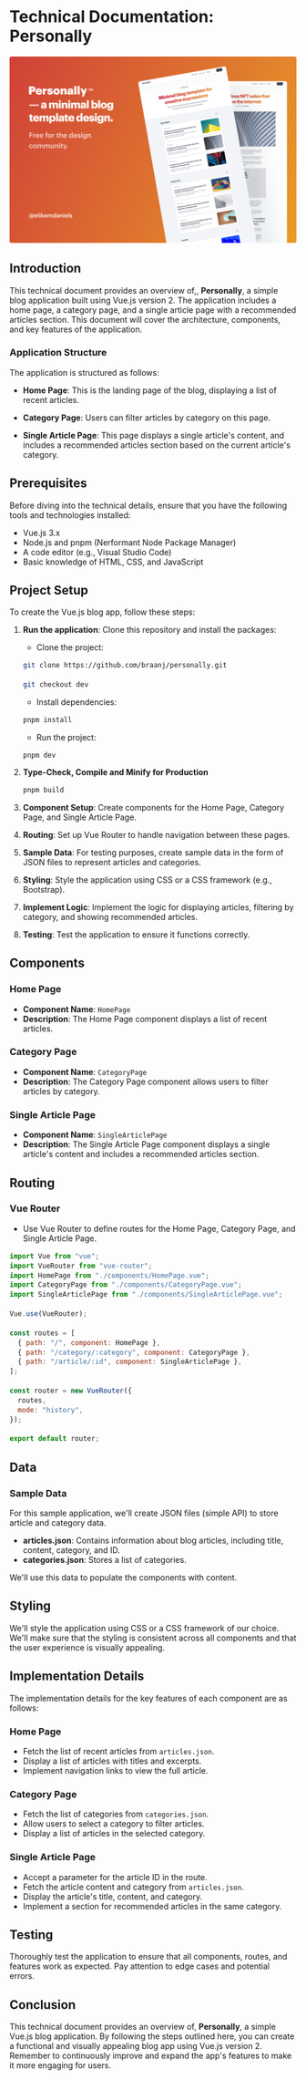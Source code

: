 # Technical Documentation: Personally

<img alt="Personally app' cover" src="./public/personally.png">

## Introduction

This technical document provides an overview of,, **Personally**, a simple blog application built using Vue.js version 2. The application includes a home page, a category page, and a single article page with a recommended articles section. This document will cover the architecture, components, and key features of the application.

### Application Structure

The application is structured as follows:

- **Home Page**: This is the landing page of the blog, displaying a list of recent articles.

- **Category Page**: Users can filter articles by category on this page.

- **Single Article Page**: This page displays a single article's content, and includes a recommended articles section based on the current article's category.

## Prerequisites

Before diving into the technical details, ensure that you have the following tools and technologies installed:

- Vue.js 3.x
- Node.js and pnpm (Nerformant Node Package Manager)
- A code editor (e.g., Visual Studio Code)
- Basic knowledge of HTML, CSS, and JavaScript

## Project Setup

To create the Vue.js blog app, follow these steps:

1. **Run the application**: Clone this repository and install the packages:

   - Clone the project:

   ```bash
   git clone https://github.com/braanj/personally.git

   git checkout dev
   ```

   - Install dependencies:

   ```bash
   pnpm install
   ```

   - Run the project:

   ```
   pnpm dev
   ```

2. **Type-Check, Compile and Minify for Production**

   ```sh
   pnpm build
   ```

3. **Component Setup**: Create components for the Home Page, Category Page, and Single Article Page.

4. **Routing**: Set up Vue Router to handle navigation between these pages.

5. **Sample Data**: For testing purposes, create sample data in the form of JSON files to represent articles and categories.

6. **Styling**: Style the application using CSS or a CSS framework (e.g., Bootstrap).

7. **Implement Logic**: Implement the logic for displaying articles, filtering by category, and showing recommended articles.

8. **Testing**: Test the application to ensure it functions correctly.

## Components

### Home Page

- **Component Name**: `HomePage`
- **Description**: The Home Page component displays a list of recent articles.

### Category Page

- **Component Name**: `CategoryPage`
- **Description**: The Category Page component allows users to filter articles by category.

### Single Article Page

- **Component Name**: `SingleArticlePage`
- **Description**: The Single Article Page component displays a single article's content and includes a recommended articles section.

## Routing

### Vue Router

- Use Vue Router to define routes for the Home Page, Category Page, and Single Article Page.

```javascript
import Vue from "vue";
import VueRouter from "vue-router";
import HomePage from "./components/HomePage.vue";
import CategoryPage from "./components/CategoryPage.vue";
import SingleArticlePage from "./components/SingleArticlePage.vue";

Vue.use(VueRouter);

const routes = [
  { path: "/", component: HomePage },
  { path: "/category/:category", component: CategoryPage },
  { path: "/article/:id", component: SingleArticlePage },
];

const router = new VueRouter({
  routes,
  mode: "history",
});

export default router;
```

## Data

### Sample Data

For this sample application, we'll create JSON files (simple API) to store article and category data.

- **articles.json**: Contains information about blog articles, including title, content, category, and ID.
- **categories.json**: Stores a list of categories.

We'll use this data to populate the components with content.

## Styling

We'll style the application using CSS or a CSS framework of our choice. We'll make sure that the styling is consistent across all components and that the user experience is visually appealing.

## Implementation Details

The implementation details for the key features of each component are as follows:

### Home Page

- Fetch the list of recent articles from `articles.json`.
- Display a list of articles with titles and excerpts.
- Implement navigation links to view the full article.

### Category Page

- Fetch the list of categories from `categories.json`.
- Allow users to select a category to filter articles.
- Display a list of articles in the selected category.

### Single Article Page

- Accept a parameter for the article ID in the route.
- Fetch the article content and category from `articles.json`.
- Display the article's title, content, and category.
- Implement a section for recommended articles in the same category.

## Testing

Thoroughly test the application to ensure that all components, routes, and features work as expected. Pay attention to edge cases and potential errors.

## Conclusion

This technical document provides an overview of, **Personally**, a simple Vue.js blog application. By following the steps outlined here, you can create a functional and visually appealing blog app using Vue.js version 2. Remember to continuously improve and expand the app's features to make it more engaging for users.

